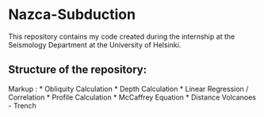 # Nazca-Subduction

This repository contains my code created during the internship at the Seismology Department at the University of Helsinki.


## Structure of the repository:
Markup : * Obliquity Calculation
         * Depth Calculation
         * Linear Regression / Correlation
         * Profile Calculation
         * McCaffrey Equation
         * Distance Volcanoes - Trench
